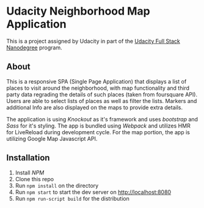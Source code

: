 Udacity Neighborhood Map Application
=============


This is a project assigned by Udacity in part of the [Udacity Full Stack Nanodegree](https://www.udacity.com/course/full-stack-web-developer-nanodegree--nd004) program.

## About
This is a responsive SPA (Single Page Application) that displays a list of places to visit around the neighborhood, with map functionality and third party data regrading the details of such places (taken from foursquare API). Users are able to select lists of places as well as filter the lists. Markers and additional Info are also displayed on the maps to provide extra details.

The application is using *Knockout* as it's framework and uses *bootstrap* and *Sass* for it's styling. The app is bundled using *Webpack* and utilizes HMR for LiveReload during development cycle. For the map portion, the app is utilizing Google Map Javascript API.


## Installation

1. Install *NPM*
2. Clone this repo
3. Run `npm install` on the directory
4. Run `npm start` to start the dev server on [http://localhost:8080](http://localhost:8080)
5. Run `npm run-script build` for the distribution
